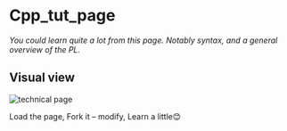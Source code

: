 # Cpp_tut_page
<i>You could learn quite a lot from this page. Notably syntax, and a general overview of the PL.</i>

## Visual view

![technical page](https://user-images.githubusercontent.com/60319503/110203354-fa408700-7e6d-11eb-8056-6b8db909e502.JPG)

Load the page, Fork it – modify, Learn a little😊
